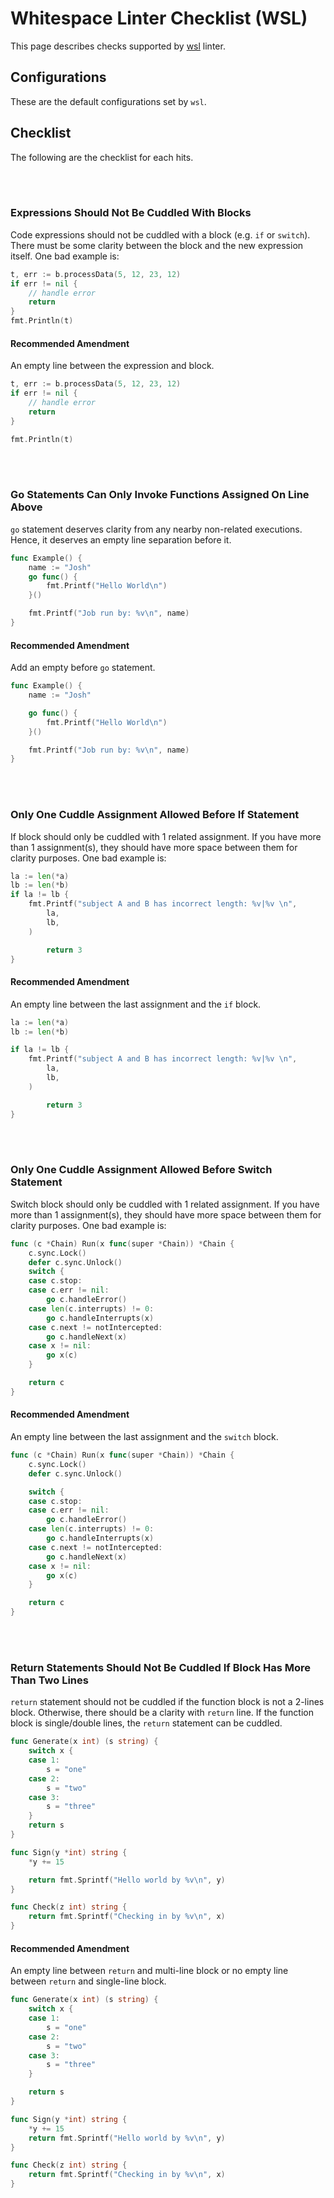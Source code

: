 # Whitespace Linter Checklist (WSL)
This page describes checks supported by [wsl](https://github.com/bombsimon/wsl)
linter.

## Configurations
These are the default configurations set by `wsl`.

## Checklist
The following are the checklist for each hits.

<br/><br/>

### Expressions Should Not Be Cuddled With Blocks
Code expressions should not be cuddled with a block (e.g. `if` or `switch`).
There must be some clarity between the block and the new expression itself.
One bad example is:

```go
t, err := b.processData(5, 12, 23, 12)
if err != nil {
	// handle error
	return
}
fmt.Println(t)
```

#### Recommended Amendment
An empty line between the expression and block.

```go
t, err := b.processData(5, 12, 23, 12)
if err != nil {
	// handle error
	return
}

fmt.Println(t)
```

<br/><br/>

### Go Statements Can Only Invoke Functions Assigned On Line Above
`go` statement deserves clarity from any nearby non-related executions. Hence,
it deserves an empty line separation before it.

```go
func Example() {
	name := "Josh"
	go func() {
		fmt.Printf("Hello World\n")
	}()

	fmt.Printf("Job run by: %v\n", name)
}
```

#### Recommended Amendment
Add an empty before `go` statement.

```go
func Example() {
	name := "Josh"

	go func() {
		fmt.Printf("Hello World\n")
	}()

	fmt.Printf("Job run by: %v\n", name)
}
```

<br/><br/>

### Only One Cuddle Assignment Allowed Before If Statement
If block should only be cuddled with 1 related assignment. If you have more
than 1 assignment(s), they should have more space between them for clarity
purposes. One bad example is:

```go
la := len(*a)
lb := len(*b)
if la != lb {
	fmt.Printf("subject A and B has incorrect length: %v|%v \n",
		la,
		lb,
	)

        return 3
}
```

#### Recommended Amendment
An empty line between the last assignment and the `if` block.

```go
la := len(*a)
lb := len(*b)

if la != lb {
	fmt.Printf("subject A and B has incorrect length: %v|%v \n",
		la,
		lb,
	)

        return 3
}
```

<br/><br/>

### Only One Cuddle Assignment Allowed Before Switch Statement
Switch block should only be cuddled with 1 related assignment. If you have more
than 1 assignment(s), they should have more space between them for clarity
purposes. One bad example is:

```go
func (c *Chain) Run(x func(super *Chain)) *Chain {
	c.sync.Lock()
	defer c.sync.Unlock()
	switch {
	case c.stop:
	case c.err != nil:
		go c.handleError()
	case len(c.interrupts) != 0:
		go c.handleInterrupts(x)
	case c.next != notIntercepted:
		go c.handleNext(x)
	case x != nil:
		go x(c)
	}

	return c
}
```

#### Recommended Amendment
An empty line between the last assignment and the `switch` block.

```go
func (c *Chain) Run(x func(super *Chain)) *Chain {
	c.sync.Lock()
	defer c.sync.Unlock()

	switch {
	case c.stop:
	case c.err != nil:
		go c.handleError()
	case len(c.interrupts) != 0:
		go c.handleInterrupts(x)
	case c.next != notIntercepted:
		go c.handleNext(x)
	case x != nil:
		go x(c)
	}

	return c
}
```

<br/><br/>

### Return Statements Should Not Be Cuddled If Block Has More Than Two Lines
`return` statement should not be cuddled if the function block is not a
2-lines block. Otherwise, there should be a clarity with `return` line. If
the function block is single/double lines, the `return` statement can be
cuddled.


```go
func Generate(x int) (s string) {
	switch x {
	case 1:
		s = "one"
	case 2:
		s = "two"
	case 3:
		s = "three"
	}
	return s
}

func Sign(y *int) string {
	*y += 15

	return fmt.Sprintf("Hello world by %v\n", y)
}

func Check(z int) string {
	return fmt.Sprintf("Checking in by %v\n", x)
}
```

#### Recommended Amendment
An empty line between `return` and multi-line block or no empty line between
`return` and single-line block.

```go
func Generate(x int) (s string) {
	switch x {
	case 1:
		s = "one"
	case 2:
		s = "two"
	case 3:
		s = "three"
	}

	return s
}

func Sign(y *int) string {
	*y += 15
	return fmt.Sprintf("Hello world by %v\n", y)
}

func Check(z int) string {
	return fmt.Sprintf("Checking in by %v\n", x)
}
```
